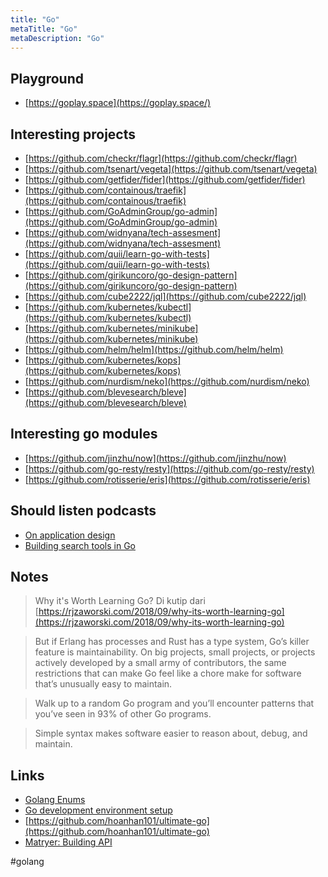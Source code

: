 ```yaml
---
title: "Go"
metaTitle: "Go"
metaDescription: "Go"
---
```


## Playground

- [https://goplay.space](https://goplay.space/)

## Interesting projects

- [https://github.com/checkr/flagr](https://github.com/checkr/flagr)
- [https://github.com/tsenart/vegeta](https://github.com/tsenart/vegeta)
- [https://github.com/getfider/fider](https://github.com/getfider/fider)
- [https://github.com/containous/traefik](https://github.com/containous/traefik)
- [https://github.com/GoAdminGroup/go-admin](https://github.com/GoAdminGroup/go-admin)
- [https://github.com/widnyana/tech-assesment](https://github.com/widnyana/tech-assesment)
- [https://github.com/quii/learn-go-with-tests](https://github.com/quii/learn-go-with-tests)
- [https://github.com/girikuncoro/go-design-pattern](https://github.com/girikuncoro/go-design-pattern)
- [https://github.com/cube2222/jql](https://github.com/cube2222/jql)
- [https://github.com/kubernetes/kubectl](https://github.com/kubernetes/kubectl)
- [https://github.com/kubernetes/minikube](https://github.com/kubernetes/minikube)
- [https://github.com/helm/helm](https://github.com/helm/helm)
- [https://github.com/kubernetes/kops](https://github.com/kubernetes/kops)
- [https://github.com/nurdism/neko](https://github.com/nurdism/neko)
- [https://github.com/blevesearch/bleve](https://github.com/blevesearch/bleve)

## Interesting go modules

- [https://github.com/jinzhu/now](https://github.com/jinzhu/now)
- [https://github.com/go-resty/resty](https://github.com/go-resty/resty)
- [https://github.com/rotisserie/eris](https://github.com/rotisserie/eris)

## Should listen podcasts

- [On application design](https://changelog.com/gotime/102)
- [Building search tools in Go](https://changelog.com/gotime/104)

## Notes

> Why it's Worth Learning Go? Di kutip dari [https://rjzaworski.com/2018/09/why-its-worth-learning-go](https://rjzaworski.com/2018/09/why-its-worth-learning-go)

> But if Erlang has processes and Rust has a type system, Go’s killer feature is maintainability. On big projects, small projects, or projects actively developed by a small army of contributors, the same restrictions that can make Go feel like a chore make for software that’s unusually easy to maintain.

> Walk up to a random Go program and you’ll encounter patterns that you’ve seen in 93% of other Go programs.

> Simple syntax makes software easier to reason about, debug, and maintain.

## Links

- [Golang Enums](https://www.ribice.ba/golang-enums/)
- [Go development environment setup](/coding/go-development-environment-setup.md)
- [https://github.com/hoanhan101/ultimate-go](https://github.com/hoanhan101/ultimate-go)
- [Matryer: Building API](https://go-talks.appspot.com/github.com/matryer/golanguk/building-apis.slide)

#golang
